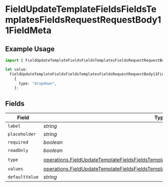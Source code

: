 # FieldUpdateTemplateFieldsFieldsTemplatesFieldsRequestRequestBody11FieldMeta

## Example Usage

```typescript
import { FieldUpdateTemplateFieldsFieldsTemplatesFieldsRequestRequestBody11FieldMeta } from "@documenso/sdk-typescript/models/operations";

let value:
  FieldUpdateTemplateFieldsFieldsTemplatesFieldsRequestRequestBody11FieldMeta =
    {
      type: "dropdown",
    };
```

## Fields

| Field                                                                                                                                                                                                    | Type                                                                                                                                                                                                     | Required                                                                                                                                                                                                 | Description                                                                                                                                                                                              |
| -------------------------------------------------------------------------------------------------------------------------------------------------------------------------------------------------------- | -------------------------------------------------------------------------------------------------------------------------------------------------------------------------------------------------------- | -------------------------------------------------------------------------------------------------------------------------------------------------------------------------------------------------------- | -------------------------------------------------------------------------------------------------------------------------------------------------------------------------------------------------------- |
| `label`                                                                                                                                                                                                  | *string*                                                                                                                                                                                                 | :heavy_minus_sign:                                                                                                                                                                                       | N/A                                                                                                                                                                                                      |
| `placeholder`                                                                                                                                                                                            | *string*                                                                                                                                                                                                 | :heavy_minus_sign:                                                                                                                                                                                       | N/A                                                                                                                                                                                                      |
| `required`                                                                                                                                                                                               | *boolean*                                                                                                                                                                                                | :heavy_minus_sign:                                                                                                                                                                                       | N/A                                                                                                                                                                                                      |
| `readOnly`                                                                                                                                                                                               | *boolean*                                                                                                                                                                                                | :heavy_minus_sign:                                                                                                                                                                                       | N/A                                                                                                                                                                                                      |
| `type`                                                                                                                                                                                                   | [operations.FieldUpdateTemplateFieldsFieldsTemplatesFieldsRequestRequestBody11FieldMetaType](../../models/operations/fieldupdatetemplatefieldsfieldstemplatesfieldsrequestrequestbody11fieldmetatype.md) | :heavy_check_mark:                                                                                                                                                                                       | N/A                                                                                                                                                                                                      |
| `values`                                                                                                                                                                                                 | [operations.FieldUpdateTemplateFieldsFieldsTemplatesFieldsRequestValues](../../models/operations/fieldupdatetemplatefieldsfieldstemplatesfieldsrequestvalues.md)[]                                       | :heavy_minus_sign:                                                                                                                                                                                       | N/A                                                                                                                                                                                                      |
| `defaultValue`                                                                                                                                                                                           | *string*                                                                                                                                                                                                 | :heavy_minus_sign:                                                                                                                                                                                       | N/A                                                                                                                                                                                                      |